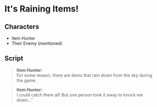 # It's Raining Items!
## Characters
* Item Hunter
* Their Enemy (mentioned)

## Script
> **Item Hunter:**<br />
> For some reason, there are items that rain down from the sky during the game.

> **Item Hunter:**<br />
> I could catch them all! But one person took it away to knock me down..."

